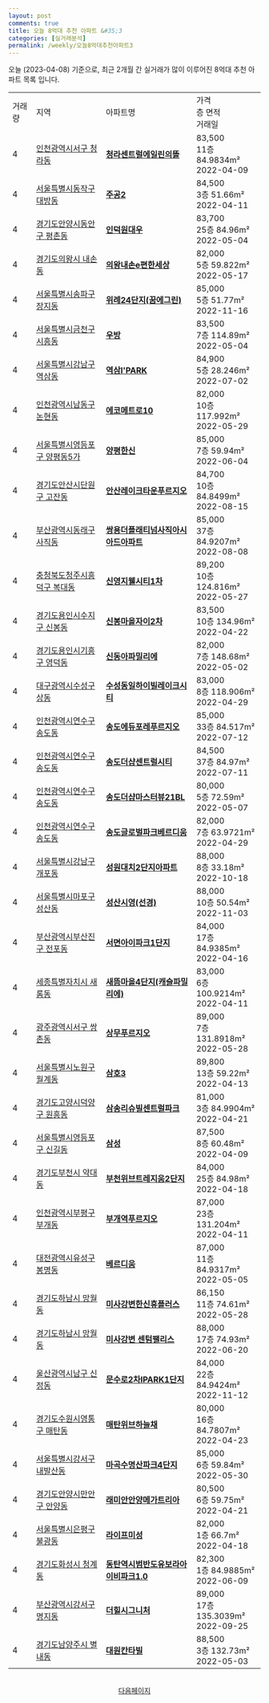 ```yaml
---
layout: post
comments: true
title: 오늘 8억대 추천 아파트 &#35;3
categories: [실거래분석]
permalink: /weekly/오늘8억대추천아파트3
---
```


오늘 (2023-04-08) 기준으로, 최근 2개월 간 실거래가 많이 이루어진 8억대 추천 아파트 목록 입니다.

<table class="sortable">
  <tr>
    <td>거래량</td>
    <td>지역</td>
    <td>아파트명</td>
    <td>가격<br>층 면적<br>거래일</td>
  </tr>

  <tr class="item">
    <td>4</td>
    <td><a href="/apt/인천광역시서구청라동">인천광역시서구 청라동</a></td>
    <td style="font-weight: bold;"><a href="/apt/인천광역시서구청라동청라센트럴에일린의뜰">청라센트럴에일린의뜰</a></td>
    <td>83,500<br>11층  84.9834m²<br>2022-04-09</td>
  </tr>

  <tr class="item">
    <td>4</td>
    <td><a href="/apt/서울특별시동작구대방동">서울특별시동작구 대방동</a></td>
    <td style="font-weight: bold;"><a href="/apt/서울특별시동작구대방동주공2">주공2</a></td>
    <td>84,500<br>3층  51.66m²<br>2022-04-11</td>
  </tr>

  <tr class="item">
    <td>4</td>
    <td><a href="/apt/경기도안양시동안구평촌동">경기도안양시동안구 평촌동</a></td>
    <td style="font-weight: bold;"><a href="/apt/경기도안양시동안구평촌동인덕원대우">인덕원대우</a></td>
    <td>83,700<br>25층  84.96m²<br>2022-05-04</td>
  </tr>

  <tr class="item">
    <td>4</td>
    <td><a href="/apt/경기도의왕시내손동">경기도의왕시 내손동</a></td>
    <td style="font-weight: bold;"><a href="/apt/경기도의왕시내손동의왕내손e편한세상">의왕내손e편한세상</a></td>
    <td>82,000<br>5층  59.822m²<br>2022-05-17</td>
  </tr>

  <tr class="item">
    <td>4</td>
    <td><a href="/apt/서울특별시송파구장지동">서울특별시송파구 장지동</a></td>
    <td style="font-weight: bold;"><a href="/apt/서울특별시송파구장지동위례24단지(꿈에그린)">위례24단지(꿈에그린)</a></td>
    <td>85,000<br>5층  51.77m²<br>2022-11-16</td>
  </tr>

  <tr class="item">
    <td>4</td>
    <td><a href="/apt/서울특별시금천구시흥동">서울특별시금천구 시흥동</a></td>
    <td style="font-weight: bold;"><a href="/apt/서울특별시금천구시흥동우방">우방</a></td>
    <td>83,500<br>7층  114.89m²<br>2022-05-04</td>
  </tr>

  <tr class="item">
    <td>4</td>
    <td><a href="/apt/서울특별시강남구역삼동">서울특별시강남구 역삼동</a></td>
    <td style="font-weight: bold;"><a href="/apt/서울특별시강남구역삼동역삼I'PARK">역삼I'PARK</a></td>
    <td>84,900<br>5층  28.246m²<br>2022-07-02</td>
  </tr>

  <tr class="item">
    <td>4</td>
    <td><a href="/apt/인천광역시남동구논현동">인천광역시남동구 논현동</a></td>
    <td style="font-weight: bold;"><a href="/apt/인천광역시남동구논현동에코메트로10">에코메트로10</a></td>
    <td>82,000<br>10층  117.992m²<br>2022-05-29</td>
  </tr>

  <tr class="item">
    <td>4</td>
    <td><a href="/apt/서울특별시영등포구양평동5가">서울특별시영등포구 양평동5가</a></td>
    <td style="font-weight: bold;"><a href="/apt/서울특별시영등포구양평동5가양평한신">양평한신</a></td>
    <td>85,000<br>7층  59.94m²<br>2022-06-04</td>
  </tr>

  <tr class="item">
    <td>4</td>
    <td><a href="/apt/경기도안산시단원구고잔동">경기도안산시단원구 고잔동</a></td>
    <td style="font-weight: bold;"><a href="/apt/경기도안산시단원구고잔동안산레이크타운푸르지오">안산레이크타운푸르지오</a></td>
    <td>84,700<br>10층  84.8499m²<br>2022-08-15</td>
  </tr>

  <tr class="item">
    <td>4</td>
    <td><a href="/apt/부산광역시동래구사직동">부산광역시동래구 사직동</a></td>
    <td style="font-weight: bold;"><a href="/apt/부산광역시동래구사직동쌍용더플래티넘사직아시아드아파트">쌍용더플래티넘사직아시아드아파트</a></td>
    <td>85,000<br>37층  84.9207m²<br>2022-08-08</td>
  </tr>

  <tr class="item">
    <td>4</td>
    <td><a href="/apt/충청북도청주시흥덕구복대동">충청북도청주시흥덕구 복대동</a></td>
    <td style="font-weight: bold;"><a href="/apt/충청북도청주시흥덕구복대동신영지웰시티1차">신영지웰시티1차</a></td>
    <td>89,200<br>10층  124.816m²<br>2022-05-27</td>
  </tr>

  <tr class="item">
    <td>4</td>
    <td><a href="/apt/경기도용인시수지구신봉동">경기도용인시수지구 신봉동</a></td>
    <td style="font-weight: bold;"><a href="/apt/경기도용인시수지구신봉동신봉마을자이2차">신봉마을자이2차</a></td>
    <td>83,500<br>10층  134.96m²<br>2022-04-22</td>
  </tr>

  <tr class="item">
    <td>4</td>
    <td><a href="/apt/경기도용인시기흥구영덕동">경기도용인시기흥구 영덕동</a></td>
    <td style="font-weight: bold;"><a href="/apt/경기도용인시기흥구영덕동신동아파밀리에">신동아파밀리에</a></td>
    <td>82,000<br>7층  148.68m²<br>2022-05-02</td>
  </tr>

  <tr class="item">
    <td>4</td>
    <td><a href="/apt/대구광역시수성구상동">대구광역시수성구 상동</a></td>
    <td style="font-weight: bold;"><a href="/apt/대구광역시수성구상동수성동일하이빌레이크시티">수성동일하이빌레이크시티</a></td>
    <td>83,000<br>8층  118.906m²<br>2022-04-29</td>
  </tr>

  <tr class="item">
    <td>4</td>
    <td><a href="/apt/인천광역시연수구송도동">인천광역시연수구 송도동</a></td>
    <td style="font-weight: bold;"><a href="/apt/인천광역시연수구송도동송도에듀포레푸르지오">송도에듀포레푸르지오</a></td>
    <td>85,000<br>33층  84.517m²<br>2022-07-12</td>
  </tr>

  <tr class="item">
    <td>4</td>
    <td><a href="/apt/인천광역시연수구송도동">인천광역시연수구 송도동</a></td>
    <td style="font-weight: bold;"><a href="/apt/인천광역시연수구송도동송도더샵센트럴시티">송도더샵센트럴시티</a></td>
    <td>84,500<br>37층  84.97m²<br>2022-07-11</td>
  </tr>

  <tr class="item">
    <td>4</td>
    <td><a href="/apt/인천광역시연수구송도동">인천광역시연수구 송도동</a></td>
    <td style="font-weight: bold;"><a href="/apt/인천광역시연수구송도동송도더샵마스터뷰21BL">송도더샵마스터뷰21BL</a></td>
    <td>80,000<br>5층  72.59m²<br>2022-05-07</td>
  </tr>

  <tr class="item">
    <td>4</td>
    <td><a href="/apt/인천광역시연수구송도동">인천광역시연수구 송도동</a></td>
    <td style="font-weight: bold;"><a href="/apt/인천광역시연수구송도동송도글로벌파크베르디움">송도글로벌파크베르디움</a></td>
    <td>82,000<br>7층  63.9721m²<br>2022-04-29</td>
  </tr>

  <tr class="item">
    <td>4</td>
    <td><a href="/apt/서울특별시강남구개포동">서울특별시강남구 개포동</a></td>
    <td style="font-weight: bold;"><a href="/apt/서울특별시강남구개포동성원대치2단지아파트">성원대치2단지아파트</a></td>
    <td>88,000<br>8층  33.18m²<br>2022-10-18</td>
  </tr>

  <tr class="item">
    <td>4</td>
    <td><a href="/apt/서울특별시마포구성산동">서울특별시마포구 성산동</a></td>
    <td style="font-weight: bold;"><a href="/apt/서울특별시마포구성산동성산시영(선경)">성산시영(선경)</a></td>
    <td>88,000<br>10층  50.54m²<br>2022-11-03</td>
  </tr>

  <tr class="item">
    <td>4</td>
    <td><a href="/apt/부산광역시부산진구전포동">부산광역시부산진구 전포동</a></td>
    <td style="font-weight: bold;"><a href="/apt/부산광역시부산진구전포동서면아이파크1단지">서면아이파크1단지</a></td>
    <td>84,000<br>17층  84.9385m²<br>2022-04-16</td>
  </tr>

  <tr class="item">
    <td>4</td>
    <td><a href="/apt/세종특별자치시새롬동">세종특별자치시 새롬동</a></td>
    <td style="font-weight: bold;"><a href="/apt/세종특별자치시새롬동새뜸마을4단지(캐슬파밀리에)">새뜸마을4단지(캐슬파밀리에)</a></td>
    <td>83,000<br>6층  100.9214m²<br>2022-04-11</td>
  </tr>

  <tr class="item">
    <td>4</td>
    <td><a href="/apt/광주광역시서구쌍촌동">광주광역시서구 쌍촌동</a></td>
    <td style="font-weight: bold;"><a href="/apt/광주광역시서구쌍촌동상무푸르지오">상무푸르지오</a></td>
    <td>89,000<br>7층  131.8918m²<br>2022-05-28</td>
  </tr>

  <tr class="item">
    <td>4</td>
    <td><a href="/apt/서울특별시노원구월계동">서울특별시노원구 월계동</a></td>
    <td style="font-weight: bold;"><a href="/apt/서울특별시노원구월계동삼호3">삼호3</a></td>
    <td>89,800<br>13층  59.22m²<br>2022-04-13</td>
  </tr>

  <tr class="item">
    <td>4</td>
    <td><a href="/apt/경기도고양시덕양구원흥동">경기도고양시덕양구 원흥동</a></td>
    <td style="font-weight: bold;"><a href="/apt/경기도고양시덕양구원흥동삼송리슈빌센트럴파크">삼송리슈빌센트럴파크</a></td>
    <td>81,000<br>3층  84.9904m²<br>2022-04-21</td>
  </tr>

  <tr class="item">
    <td>4</td>
    <td><a href="/apt/서울특별시영등포구신길동">서울특별시영등포구 신길동</a></td>
    <td style="font-weight: bold;"><a href="/apt/서울특별시영등포구신길동삼성">삼성</a></td>
    <td>87,500<br>8층  60.48m²<br>2022-04-09</td>
  </tr>

  <tr class="item">
    <td>4</td>
    <td><a href="/apt/경기도부천시약대동">경기도부천시 약대동</a></td>
    <td style="font-weight: bold;"><a href="/apt/경기도부천시약대동부천위브트레지움2단지">부천위브트레지움2단지</a></td>
    <td>84,000<br>25층  84.98m²<br>2022-04-18</td>
  </tr>

  <tr class="item">
    <td>4</td>
    <td><a href="/apt/인천광역시부평구부개동">인천광역시부평구 부개동</a></td>
    <td style="font-weight: bold;"><a href="/apt/인천광역시부평구부개동부개역푸르지오">부개역푸르지오</a></td>
    <td>87,000<br>23층  131.204m²<br>2022-04-11</td>
  </tr>

  <tr class="item">
    <td>4</td>
    <td><a href="/apt/대전광역시유성구봉명동">대전광역시유성구 봉명동</a></td>
    <td style="font-weight: bold;"><a href="/apt/대전광역시유성구봉명동베르디움">베르디움</a></td>
    <td>87,000<br>11층  84.9317m²<br>2022-05-05</td>
  </tr>

  <tr class="item">
    <td>4</td>
    <td><a href="/apt/경기도하남시망월동">경기도하남시 망월동</a></td>
    <td style="font-weight: bold;"><a href="/apt/경기도하남시망월동미사강변한신휴플러스">미사강변한신휴플러스</a></td>
    <td>86,150<br>11층  74.61m²<br>2022-05-28</td>
  </tr>

  <tr class="item">
    <td>4</td>
    <td><a href="/apt/경기도하남시망월동">경기도하남시 망월동</a></td>
    <td style="font-weight: bold;"><a href="/apt/경기도하남시망월동미사강변센텀팰리스">미사강변 센텀팰리스</a></td>
    <td>88,000<br>17층  74.93m²<br>2022-06-20</td>
  </tr>

  <tr class="item">
    <td>4</td>
    <td><a href="/apt/울산광역시남구신정동">울산광역시남구 신정동</a></td>
    <td style="font-weight: bold;"><a href="/apt/울산광역시남구신정동문수로2차IPARK1단지">문수로2차IPARK1단지</a></td>
    <td>84,000<br>22층  84.9424m²<br>2022-11-12</td>
  </tr>

  <tr class="item">
    <td>4</td>
    <td><a href="/apt/경기도수원시영통구매탄동">경기도수원시영통구 매탄동</a></td>
    <td style="font-weight: bold;"><a href="/apt/경기도수원시영통구매탄동매탄위브하늘채">매탄위브하늘채</a></td>
    <td>80,000<br>16층  84.7807m²<br>2022-04-23</td>
  </tr>

  <tr class="item">
    <td>4</td>
    <td><a href="/apt/서울특별시강서구내발산동">서울특별시강서구 내발산동</a></td>
    <td style="font-weight: bold;"><a href="/apt/서울특별시강서구내발산동마곡수명산파크4단지">마곡수명산파크4단지</a></td>
    <td>85,000<br>6층  59.84m²<br>2022-05-30</td>
  </tr>

  <tr class="item">
    <td>4</td>
    <td><a href="/apt/경기도안양시만안구안양동">경기도안양시만안구 안양동</a></td>
    <td style="font-weight: bold;"><a href="/apt/경기도안양시만안구안양동래미안안양메가트리아">래미안안양메가트리아</a></td>
    <td>80,500<br>6층  59.75m²<br>2022-04-21</td>
  </tr>

  <tr class="item">
    <td>4</td>
    <td><a href="/apt/서울특별시은평구불광동">서울특별시은평구 불광동</a></td>
    <td style="font-weight: bold;"><a href="/apt/서울특별시은평구불광동라이프미성">라이프미성</a></td>
    <td>82,000<br>1층  66.7m²<br>2022-04-18</td>
  </tr>

  <tr class="item">
    <td>4</td>
    <td><a href="/apt/경기도화성시청계동">경기도화성시 청계동</a></td>
    <td style="font-weight: bold;"><a href="/apt/경기도화성시청계동동탄역시범반도유보라아이비파크1.0">동탄역시범반도유보라아이비파크1.0</a></td>
    <td>82,300<br>1층  84.9885m²<br>2022-06-09</td>
  </tr>

  <tr class="item">
    <td>4</td>
    <td><a href="/apt/부산광역시강서구명지동">부산광역시강서구 명지동</a></td>
    <td style="font-weight: bold;"><a href="/apt/부산광역시강서구명지동더힐시그니처">더힐시그니처</a></td>
    <td>89,000<br>17층  135.3039m²<br>2022-09-25</td>
  </tr>

  <tr class="item">
    <td>4</td>
    <td><a href="/apt/경기도남양주시별내동">경기도남양주시 별내동</a></td>
    <td style="font-weight: bold;"><a href="/apt/경기도남양주시별내동대원칸타빌">대원칸타빌</a></td>
    <td>88,500<br>3층  132.73m²<br>2022-05-03</td>
  </tr>

  <tr>
      <script async src="https://pagead2.googlesyndication.com/pagead/js/adsbygoogle.js?client=ca-pub-3485438051770037"
          crossorigin="anonymous"></script>
      <ins class="adsbygoogle"
          style="display:block"
          data-ad-format="fluid"
          data-ad-layout-key="-fb+5w+4e-db+86"
          data-ad-client="ca-pub-3485438051770037"
          data-ad-slot="1827090281"></ins>
      <script>
          (adsbygoogle = window.adsbygoogle || []).push({});
      </script>
  </tr>
    
</table>

<br>
<center><a href="/weekly/오늘8억대추천아파트">다음페이지</a></center>
<br><br>
